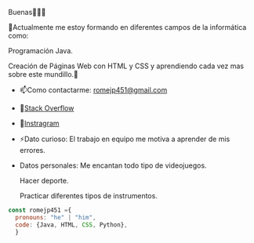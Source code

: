 Buenas👋👨‍💻

🔭Actualmente me estoy formando en diferentes campos de la informática como:

Programación Java.

Creación de Páginas Web con HTML y CSS y aprendiendo cada vez mas sobre este mundillo.🤔
- 📫Como contactarme: romejp451@gmail.com
- 🔎[Stack Overflow](https://stackoverflow.com/users/20449972/romejp451)
- 📱[Instragram](https://www.instagram.com/romejp_451/)
- ⚡Dato curioso: El trabajo en equipo me motiva a aprender de mis errores.
                    
 
 - Datos personales: 
      Me encantan todo tipo de videojuegos.
                     
      Hacer deporte.
                     
      Practicar diferentes tipos de instrumentos.
```js
const romejp451 ={
  pronouns: "he" | "him",
  code: {Java, HTML, CSS, Python},
  }

  
